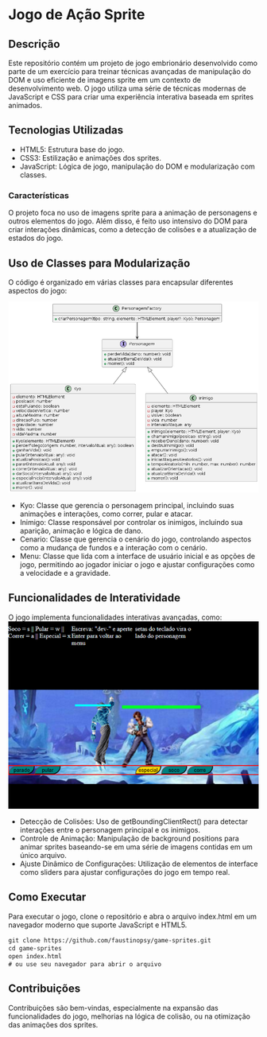# Jogo de Ação Sprite
## Descrição
Este repositório contém um projeto de jogo embrionário desenvolvido como parte de um exercício para treinar técnicas avançadas de manipulação do DOM e uso eficiente de imagens sprite em um contexto de desenvolvimento web. O jogo utiliza uma série de técnicas modernas de JavaScript e CSS para criar uma experiência interativa baseada em sprites animados.

## Tecnologias Utilizadas
- HTML5: Estrutura base do jogo.
- CSS3: Estilização e animações dos sprites.
- JavaScript: Lógica de jogo, manipulação do DOM e modularização com classes.

### Características
O projeto foca no uso de imagens sprite para a animação de personagens e outros elementos do jogo. Além disso, é feito uso intensivo do DOM para criar interações dinâmicas, como a detecção de colisões e a atualização de estados do jogo.

## Uso de Classes para Modularização
O código é organizado em várias classes para encapsular diferentes aspectos do jogo:

<img src='./img/factory.png'>

- Kyo: Classe que gerencia o personagem principal, incluindo suas animações e interações, como correr, pular e atacar.
- Inimigo: Classe responsável por controlar os inimigos, incluindo sua aparição, animação e lógica de dano.
- Cenario: Classe que gerencia o cenário do jogo, controlando aspectos como a mudança de fundos e a interação com o cenário.
- Menu: Classe que lida com a interface de usuário inicial e as opções de jogo, permitindo ao jogador iniciar o jogo e ajustar configurações como a velocidade e a gravidade.
## Funcionalidades de Interatividade
O jogo implementa funcionalidades interativas avançadas, como:
<img src='./img/game.PNG'>
- Detecção de Colisões: Uso de getBoundingClientRect() para detectar interações entre o personagem principal e os inimigos.
- Controle de Animação: Manipulação de background positions para animar sprites baseando-se em uma série de imagens contidas em um único arquivo.
- Ajuste Dinâmico de Configurações: Utilização de elementos de interface como sliders para ajustar configurações do jogo em tempo real.

## Como Executar
Para executar o jogo, clone o repositório e abra o arquivo index.html em um navegador moderno que suporte JavaScript e HTML5.

```
git clone https://github.com/faustinopsy/game-sprites.git
cd game-sprites
open index.html 
# ou use seu navegador para abrir o arquivo
```
## Contribuições
Contribuições são bem-vindas, especialmente na expansão das funcionalidades do jogo, melhorias na lógica de colisão, ou na otimização das animações dos sprites.